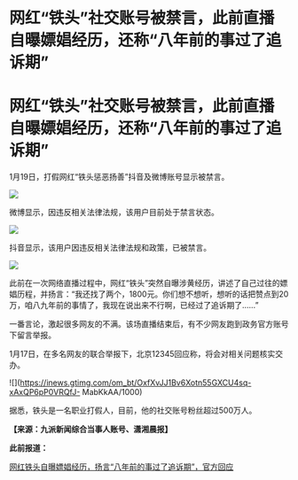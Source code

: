 # 网红“铁头”社交账号被禁言，此前直播自曝嫖娼经历，还称“八年前的事过了追诉期”

# 网红“铁头”社交账号被禁言，此前直播自曝嫖娼经历，还称“八年前的事过了追诉期”

1月19日，打假网红“铁头惩恶扬善”抖音及微博账号显示被禁言。 ​

![](https://inews.gtimg.com/om_bt/OirBbQJ9SI3q407LoOqlReHHX3hEvDGNGJ-x7m61RFuLgAA/1000)

微博显示，因违反相关法律法规，该用户目前处于禁言状态。

![](https://inews.gtimg.com/om_bt/OXbnjZmImd_ZAJ8Pw64zytxNqeWjOQwPkPV7JVhN8QJLQAA/1000)

抖音显示，该用户因违反相关法律法规和政策，已被禁言。

![](https://inews.gtimg.com/om_bt/OWHPo7jCABDTX-7SOC10WhUQAssDzwPcujqDOm0yfcdyIAA/1000)

此前在一次网络直播过程中，网红“铁头”突然自曝涉黄经历，讲述了自己过往的嫖娼历程，并扬言：“我还找了两个，1800元。你们想不想听，想听的话把赞点到20万，咱八九年前的事情了，我现在说出来不行啊，已经过了追诉期了……”

一番言论，激起很多网友的不满。该场直播结束后，有不少网友跑到政务官方账号下留言举报。

1月17日，在多名网友的联合举报下，北京12345回应称，将会对相关问题核实交办。

![](https://inews.gtimg.com/om_bt/OxfXvJJ1Bv6Xotn55GXCU4sq-xAxQP6pP0VRQfJ-
MabKkAA/1000)

据悉，铁头是一名职业打假人，目前，他的社交账号粉丝超过500万人。

**【来源：九派新闻综合当事人账号、潇湘晨报】**

**此前报道：**

[网红铁头自曝嫖娼经历，扬言“八年前的事过了追诉期”，官方回应 ](https://news.qq.com/rain/a/20240117A0A5AF00)

